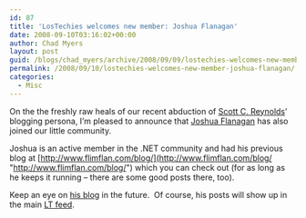 ```yaml
---
id: 87
title: 'LosTechies welcomes new member: Joshua Flanagan'
date: 2008-09-10T03:16:02+00:00
author: Chad Myers
layout: post
guid: /blogs/chad_myers/archive/2008/09/09/lostechies-welcomes-new-member-joshua-flanagan.aspx
permalink: /2008/09/10/lostechies-welcomes-new-member-joshua-flanagan/
categories:
  - Misc
---
```

On the the freshly raw heals of our recent abduction of [Scott C. Reynolds](http://www.lostechies.com/blogs/scottcreynolds/archive/2008/09/04/viva-lostechies.aspx)’ blogging persona, I’m pleased to announce that [Joshua Flanagan](joshuaflanagan.lostechies.com) has also joined our little community.

Joshua is an active member in the .NET community and had his previous blog at [http://www.flimflan.com/blog/](http://www.flimflan.com/blog/ "http://www.flimflan.com/blog/") which you can check out (for as long as he keeps it running – there are some good posts there, too).</p> </p> </p> </p> </p> </p> 

Keep an eye on [his blog](http://joshuaflanagan.lostechies.com) in the future.&#160; Of course, his posts will show up in the main [LT feed](http://feeds.feedburner.com/LosTechies).